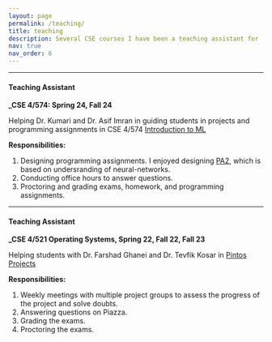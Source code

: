 ```yaml
---
layout: page
permalink: /teaching/
title: teaching
description: Several CSE courses I have been a teaching assistant for
nav: true
nav_order: 6
---
```


<hr>

#### Teaching Assistant

**_CSE 4/574: Spring 24, Fall 24**

Helping Dr. Kumari and Dr. Asif Imran in guiding students in projects and programming assignments in CSE 4/574 [Introduction to ML](https://cse.buffalo.edu/~poonamku/)

**Responsibilities:**

1. Designing programming assignments. I enjoyed designing [PA2](https://github.com/bhosalems/CSE-574-PA-2), which is based on undersranding of neural-networks.
2. Conducting office hours to answer questions.
3. Proctoring and grading exams, homework, and programming assignments.

<hr>

#### Teaching Assistant

**_CSE 4/521 Operating Systems, Spring 22, Fall 22, Fall 23**

Helping students with Dr. Farshad Ghanei and Dr. Tevfik Kosar in [Pintos Projects](https://en.wikipedia.org/wiki/Pintos)

**Responsibilities:**

1. Weekly meetings with multiple project groups to assess the progress of the project and solve doubts.
2. Answering questions on Piazza.
3. Grading the exams.
4. Proctoring the exams.
